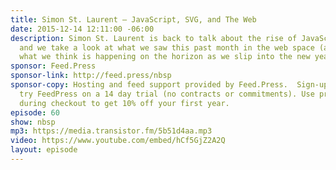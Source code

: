 ```yaml
---
title: Simon St. Laurent — JavaScript, SVG, and The Web
date: 2015-12-14 12:11:00 -06:00
description: Simon St. Laurent is back to talk about the rise of JavaScript, SVG,
  and we take a look at what we saw this past month in the web space (and more) and
  what we think is happening on the horizon as we slip into the new year.
sponsor: Feed.Press
sponsor-link: http://feed.press/nbsp
sponsor-copy: Hosting and feed support provided by Feed.Press.  Sign-up today and
  try FeedPress on a 14 day trial (no contracts or commitments). Use promo code *nbsp*
  during checkout to get 10% off your first year.
episode: 60
show: nbsp
mp3: https://media.transistor.fm/5b51d4aa.mp3
video: https://www.youtube.com/embed/hCf5GjZ2A2Q
layout: episode
---
```


